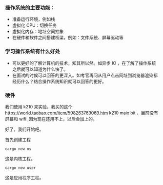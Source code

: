 ### 操作系统的主要功能：

- 准备运行环境，例如栈
- 虚拟化 CPU：切换任务
- 虚拟化内存：地址空间抽象
- 在硬件和软件之间搭建桥梁，例如：文件系统、屏幕驱动等

### 学习操作系统有什么好处

- 可以更好的了解计算机的技术，知其所以然。如异步 IO ，在了解了操作系统之后就可以知道为什么快了。
- 在面试的时候可以回答的更深入。如考官再问从用户点击网址到浏览器渲染都经历什么？结合操作系统知识就可以回答的更好。

### 硬件

我们使用 k210 来实验，我买的这个 https://world.taobao.com/item/598263769069.htm k210 maix bit ，目前没有屏幕和 wifi ,因为现在还用不上，以后会加上的。



好了，我们开始吧。



首先创建工程

```
cargo new os
```

这是内核工程。

```
cargo new user
```

这是应用程序工程。
